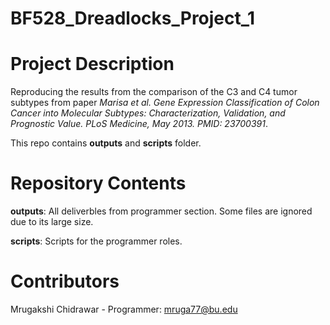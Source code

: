 # BF528_Dreadlocks_Project_1

# Project Description

Reproducing the results from the comparison of the C3 and C4 tumor subtypes from paper *Marisa et al. Gene Expression Classification of Colon Cancer into Molecular Subtypes: Characterization, Validation, and Prognostic Value. PLoS Medicine, May 2013. PMID: 23700391*. 

This repo contains **outputs** and **scripts** folder.

# Repository Contents

**outputs**: All deliverbles from programmer section. Some files are ignored due to its large size.

**scripts**: Scripts for the programmer roles. 

# Contributors

Mrugakshi Chidrawar - Programmer: mruga77@bu.edu



